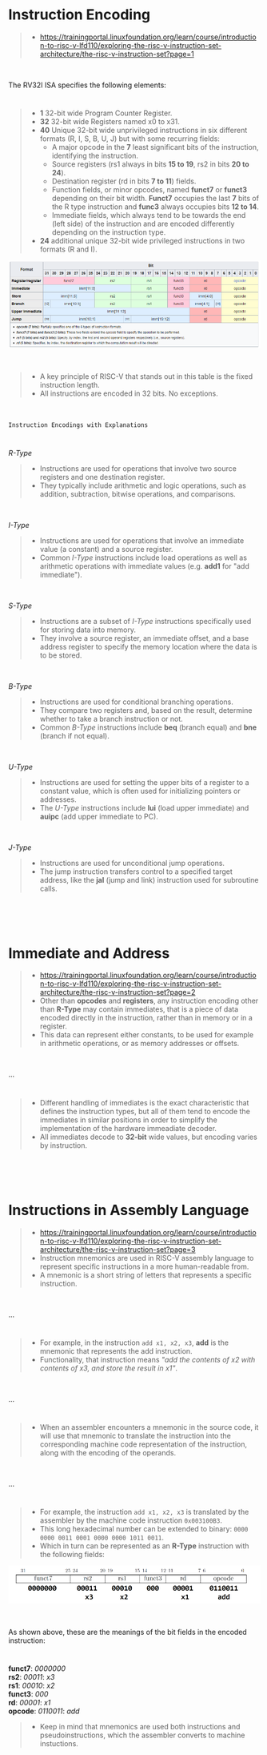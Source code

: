 # Instruction Encoding

> - https://trainingportal.linuxfoundation.org/learn/course/introduction-to-risc-v-lfd110/exploring-the-risc-v-instruction-set-architecture/the-risc-v-instruction-set?page=1

<br />

The RV32I ISA specifies the following elements:
#

> - **1** 32-bit wide Program Counter Register.
> - **32** 32-bit wide Registers named x0 to x31.
> - **40** Unique 32-bit wide unprivileged instructions in six different formats (R, I, S, B, U, J) but with some recurring fields:
>   - A major opcode in the **7** least significant bits of the instruction, identifying the instruction.
>   - Source registers (rs1 always in bits **15 to 19**, rs2 in bits **20 to 24**).
>   - Destination register (rd in bits **7 to 11**) fields.
>   - Function fields, or minor opcodes, named **funct7** or **funct3** depending on their bit width. **Funct7** occupies the last **7** bits of the R type instruction and **func3** always occupies bits **12 to 14**.
>   - Immediate fields, which always tend to be towards the end (left side) of the instruction and are encoded differently depending on the instruction type.
> - **24** additional unique 32-bit wide privileged instructions in two formats (R and I).

![05-RV32I-instructions-format](./images/05-RV32I-RISCV-instruction-formats.png)

<br />

> - A key principle of RISC-V that stands out in this table is the fixed instruction length.
> - All instructions are encoded in 32 bits. No exceptions.

<br />

`Instruction Encodings with Explanations`
#

_R-Type_ <br />

> - Instructions are used for operations that involve two source registers and one destination register.
> - They typically include arithmetic and logic operations, such as addition, subtraction, bitwise operations, and comparisons.

<br />

_I-Type_ <br />

> - Instructions are used for operations that involve an immediate value (a constant) and a source register.
> - Common _I-Type_ instructions include load operations as well as arithmetic operations with immediate values (e.g. **add1** for "add immediate").

<br />

_S-Type_ <br />

> - Instructions are a subset of _I-Type_ instructions specifically used for storing data into memory.
> - They involve a source register, an immediate offset, and a base address register to specify the memory location where the data is to be stored.

<br />

_B-Type_ <br />

> - Instructions are used for conditional branching operations.
> - They compare two registers and, based on the result, determine whether to take a branch instruction or not.
> - Common _B-Type_ instructions include **beq** (branch equal) and **bne** (branch if not equal).

<br />

_U-Type_ <br />

> - Instructions are used for setting the upper bits of a register to a constant value, which is often used for initializing pointers or addresses.
> - The _U-Type_ instructions include **lui** (load upper immediate) and **auipc** (add upper immediate to PC).

<br />

_J-Type_ <br />

> - Instructions are used for unconditional jump operations.
> - The jump instruction transfers control to a specified target address, like the **jal** (jump and link) instruction used for subroutine calls.

<br />
<br />
<br />



# Immediate and Address

> - https://trainingportal.linuxfoundation.org/learn/course/introduction-to-risc-v-lfd110/exploring-the-risc-v-instruction-set-architecture/the-risc-v-instruction-set?page=2
> - Other than **opcodes** and **registers**, any instruction encoding other than **R-Type** may contain immediates, that is a piece of data encoded directly in the instruction, rather than in memory or in a register.
> - This data can  represent either constants, to be used for example in arithmetic operations, or as memory addresses or offsets.

<br />

...
#

> - Different handling of immediates is the exact characteristic that defines the instruction types, but all of them tend to encode the immediates in similar positions in order to simplify the implementation of the hardware immeadiate decoder.
> - All immediates decode to **32-bit** wide values, but encoding varies by instruction.

<br />
<br />
<br />



# Instructions in Assembly Language

> - https://trainingportal.linuxfoundation.org/learn/course/introduction-to-risc-v-lfd110/exploring-the-risc-v-instruction-set-architecture/the-risc-v-instruction-set?page=3
> - Instruction mnemonics are used in RISC-V assembly language to represent specific instructions in a more human-readable from.
> - A mnemonic is a short string of letters that represents a specific instruction.

<br />

...
#

> - For example, in the instruction `add x1, x2, x3`, **add** is the mnemonic that represents the add instruction.
> - Functionality, that instruction means _"add the contents of x2 with contents of x3, and store the result in x1"_.

<br />

...
#

> - When an assembler encounters a mnemonic in the source code, it will use that mnemonic to translate the instruction into the corresponding machine code representation of the instruction, along with the encoding of the operands.

<br />

...
#

> - For example, the instruction `add x1, x2, x3` is translated by the assembler by the machine code instruction `0x003100B3`.
> - This long hexadecimal number can be extended to binary: `0000 0000 0011 0001 0000 0000 1011 0011`.
> - Which in turn can be represented as an **R-Type** instruction with the following fields:

![06-add-instruction](./images/06-add-instruction.png)

<br />

As shown above, these are the meanings of the bit fields in the encoded instruction:
#

**funct7**: _0000000_ <br />
**rs2**: _00011_: _x3_ <br />
**rs1**: _00010_: _x2_ <br />
**funct3**: _000_ <br />
**rd**: _00001_: _x1_ <br />
**opcode**: _0110011_: _add_ <br />

> - Keep in mind that mnemonics are used both instructions and pseudoinstructions, which the assembler converts to machine instuctions.
